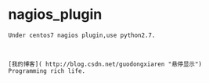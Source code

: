nagios_plugin
======
    Under centos7 nagios plugin,use python2.7.
                                


    [我的博客]( http://blog.csdn.net/guodongxiaren "悬停显示")
    Programming rich life.
